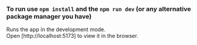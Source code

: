 ### To run use `npm install` and the `npm run dev` (or any alternative package manager you have)

Runs the app in the development mode.\
Open [http://localhost:5173] to view it in the browser.